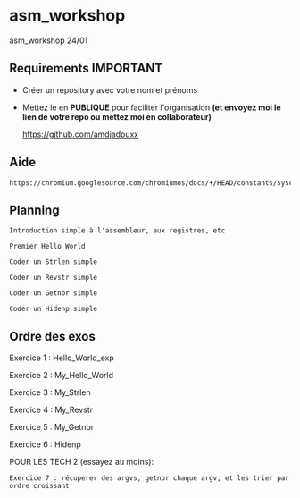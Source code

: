 # asm_workshop
asm_workshop 24/01

## Requirements **IMPORTANT**
- Créer un repository avec votre nom et prénoms

- Mettez le en **PUBLIQUE** pour faciliter l'organisation **(et envoyez moi le lien de votre repo ou mettez moi en collaborateur)**

    https://github.com/amdjadouxx


## Aide

    https://chromium.googlesource.com/chromiumos/docs/+/HEAD/constants/syscalls.md


## Planning 
    
    Introduction simple à l'assembleur, aux registres, etc

    Premier Hello World

    Coder un Strlen simple
 
    Coder un Revstr simple

    Coder un Getnbr simple

    Coder un Hidenp simple



## Ordre des exos

Exercice 1 : Hello_World_exp

Exercice 2 : My_Hello_World

Exercice 3 : My_Strlen

Exercice 4 : My_Revstr

Exercice 5 : My_Getnbr

Exercice 6 : Hidenp

POUR LES TECH 2 (essayez au moins): 

    Exercice 7 : récuperer des argvs, getnbr chaque argv, et les trier par ordre croissant